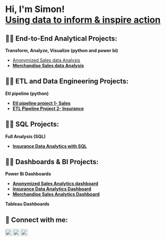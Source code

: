<h1>Hi, I'm Simon! <br/><a href="https://sites.google.com/view/simon-muriu-portfolio/hello">Using data to inform & inspire action</a> </h1>

<h2>👨‍💻 End-to-End Analytical Projects:</h2>

  <b> Transform, Analyze, Visualize (python and power bi) </b>
  
- [Anonymized Sales data Analysis](https://github.com/SimonMuriu-pro/Anonymized-sales-Data-Analysis/blob/main/README.md) <b>
- [Merchandise Sales data Analysis](https://github.com/SimonMuriu-pro/Car-Sales-Analysis/blob/main/README.md)
 

<h2>👨‍💻 ETL and Data Engineering  Projects:</h2>
<b>Etl pipeline  (python)</b>

- [Etl pipeline project 1- Sales](https://github.com/SimonMuriu-pro/Etl-Automation-Project-1/blob/main/README.md)
- [ETL Pipeline Project 2- Insurance](https://github.com/SimonMuriu-pro/Etl-Automation-Project-2-Insurance/blob/main/README.md)
  
<h2>👨‍💻 SQL  Projects:</h2>
<b>Full Analysis (SQL) </b>

- [Insurance Data Analytics with SQL](https://github.com/SimonMuriu-pro/Insurance-Data-Analytics-with-SQL-/blob/main/README.md)

<h2>👨‍💻 Dashboards & BI Projects:</h2>
<b> Power Bi Dashboards </b>

- [Anonymized Sales Analytics dashboard](https://github.com/SimonMuriu-pro/Anonymized-Sales-Dashboard/blob/main/README.md)
- [Insurance Data Analytics Dashboard](https://github.com/SimonMuriu-pro/Insurance-Data-Analytics-Dashboard/blob/main/README.md)
- [Merchandise Sales Analytics Dashboard](https://github.com/SimonMuriu-pro/Merchandise-Sales-Analytics-Dashboard/blob/main/README.md)  

<b> Tableau Dashboards </b>

<h2> 🤳 Connect with me:</h2>

[<img align="left" alt="SimonMuriu | LinkedIn" width="22px" src="https://cdn-icons-png.flaticon.com/512/174/174857.png" />][linkedin]
[<img align="left" alt="SimonMuriu | Twitter" width="22px" src="https://cdn-icons-png.flaticon.com/512/733/733579.png" />][twitter]
[<img align="left" alt="SimonMuriu | Instagram" width="22px" src="https://cdn-icons-png.flaticon.com/512/2111/2111463.png" />][instagram]



[linkedin]: https://www.linkedin.com/in/simon-muriu-0a1310251/
[twitter]: https://x.com/stiles_symoh
[instagram]: https://www.instagram.com/stiles_symoh/



<!--
**joshmadakor1/joshmadakor1** is a ✨ _special_ ✨ repository because its `README.md` (this file) appears on your GitHub profile.

Here are some ideas to get you started:

- 🔭 I’m currently working on ...
- 🌱 I’m currently learning ...
- 👯 I’m looking to collaborate on ...
- 🤔 I’m looking for help with ...
- 💬 Ask me about ...
- 📫 How to reach me: ...
- 😄 Pronouns: ...
- ⚡ Fun fact: ...
-->
